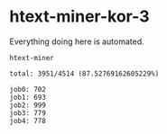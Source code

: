 # htext-miner-kor-3

Everything doing here is automated.

```
htext-miner

total: 3951/4514 (87.52769162605229%)

job0: 702
job1: 693
job2: 999
job3: 779
job4: 778
```